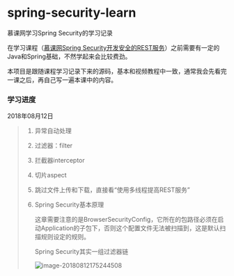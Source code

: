 # spring-security-learn
慕课网学习Spring Security的学习记录

在学习课程（[慕课网Spring Security开发安全的REST服务](https://coding.imooc.com/class/134.html)）之前需要有一定的Java和Spring基础，不然学起来会比较费劲。

本项目是跟随课程学习记录下来的源码，基本和视频教程中一致，通常我会先看完一课之后，再自己写一遍本课中的内容。

### 学习进度

2018年08月12日

> 1. 异常自动处理
>
> 2. 过滤器：filter
>
> 3. 拦截器interceptor
>
> 4. 切片aspect
>
> 5. 跳过文件上传和下载，直接看“使用多线程提高REST服务”
>
> 6. Spring Security基本原理
>
>    这章需要注意的是BrowserSecurityConfig，它所在的包路径必须在启动Application的子包下，否则这个配置文件无法被扫描到，这是默认扫描规则设定的规则。
>
>    Spring Security其实一组过滤器链
>
>    ![image-20180812175244508](http://pc3aukg6f.bkt.clouddn.com/blog/w1fyi.png)

